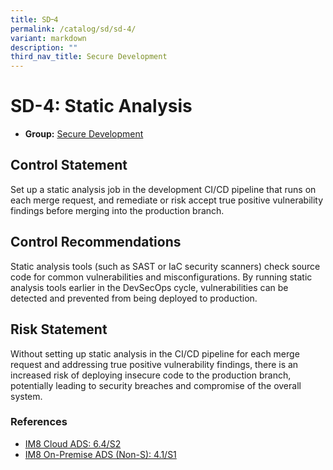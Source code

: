 ```yaml
---
title: SD᠆4
permalink: /catalog/sd/sd-4/
variant: markdown
description: ""
third_nav_title: Secure Development
---
```

# SD-4: Static Analysis

* **Group:** [Secure Development](/catalog/sd)

## Control Statement

Set up a static analysis job in the development CI/CD pipeline that runs on each merge request, and remediate or risk accept true positive vulnerability findings before merging into the production branch.

## Control Recommendations

Static analysis tools (such as SAST or IaC security scanners) check source code for common vulnerabilities and misconfigurations. By running static analysis tools earlier in the DevSecOps cycle, vulnerabilities can be detected and prevented from being deployed to production.

## Risk Statement

Without setting up static analysis in the CI/CD pipeline for each merge request and addressing true positive vulnerability findings, there is an increased risk of deploying insecure code to the production branch, potentially leading to security breaches and compromise of the overall system.



### References


 * [IM8 Cloud ADS: 6.4/S2](https://intranet.mof.gov.sg/portal/IM/Themes/IT-Management/Cloud/Topics/Application-Development-Security-(For-Cloud).aspx)
 * [IM8 On-Premise ADS (Non-S): 4.1/S1](https://intranet.mof.gov.sg/portal/IM/Themes/IT-Management/On-Premise/Topics/Application-Development-Security-(For-Non-S).aspx)